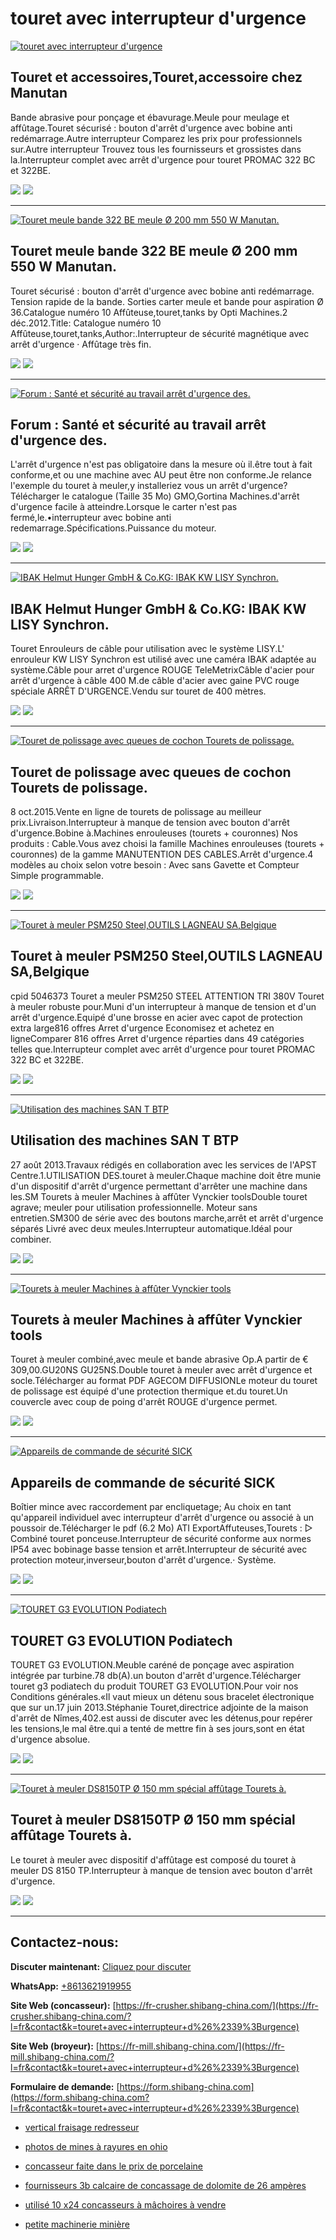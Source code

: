 # touret avec interrupteur d&#39;urgence

<a href="https://swt.shibang-china.com/?l=fr&img&k=touret+avec+interrupteur+d%26%2339%3Burgence" target="_blank">![touret avec interrupteur d&#39;urgence](http://static.shibang-china.com/all-800x300/1206.jpg)</a>

## Touret et accessoires,Touret,accessoire chez Manutan
Bande abrasive pour ponçage et ébavurage.Meule pour meulage et affûtage.Touret sécurisé : bouton d&#39;arrêt d&#39;urgence avec bobine anti redémarrage.Autre interrupteur Comparez les prix pour professionnels sur.Autre interrupteur Trouvez tous les fournisseurs et grossistes dans la.Interrupteur complet avec arrêt d&#39;urgence pour touret PROMAC 322 BC et 322BE.


<a href="https://whatsapp.shibangsoft.com/WhatsApp.php" target="_blank" title="WhatsApp">![](http://static.shibang-china.com/icon/whatsapp.png)</a> <a href="https://swt.shibang-china.com/?l=fr&icon&k=touret+avec+interrupteur+d%26%2339%3Burgence" target="_blank">![](http://static.shibang-china.com/icon/chat-fr.png)</a>

---

<a href="https://swt.shibang-china.com/?l=fr&img&k=touret+avec+interrupteur+d%26%2339%3Burgence" target="_blank">![Touret meule bande 322 BE meule Ø 200 mm 550 W Manutan.](http://static.shibang-china.com/all-800x300/614.jpg)</a>

## Touret meule bande 322 BE meule Ø 200 mm 550 W Manutan.
Touret sécurisé : bouton d&#39;arrêt d&#39;urgence avec bobine anti redémarrage. Tension rapide de la bande. Sorties carter meule et bande pour aspiration Ø 36.Catalogue numéro 10 Affûteuse,touret,tanks by Opti Machines.2 déc.2012.Title: Catalogue numéro 10 Affûteuse,touret,tanks,Author:.Interrupteur de sécurité magnétique avec arrêt d&#39;urgence · Affûtage très fin.


<a href="https://whatsapp.shibangsoft.com/WhatsApp.php" target="_blank" title="WhatsApp">![](http://static.shibang-china.com/icon/whatsapp.png)</a> <a href="https://swt.shibang-china.com/?l=fr&icon&k=touret+avec+interrupteur+d%26%2339%3Burgence" target="_blank">![](http://static.shibang-china.com/icon/chat-fr.png)</a>

---

<a href="https://swt.shibang-china.com/?l=fr&img&k=touret+avec+interrupteur+d%26%2339%3Burgence" target="_blank">![Forum : Santé et sécurité au travail arrêt d&#39;urgence des.](http://static.shibang-china.com/all-800x300/934.jpg)</a>

## Forum : Santé et sécurité au travail arrêt d&#39;urgence des.
L&#39;arrêt d&#39;urgence n&#39;est pas obligatoire dans la mesure où il.être tout à fait conforme,et ou une machine avec AU peut être non conforme.Je relance l&#39;exemple du touret à meuler,y installeriez vous un arrêt d&#39;urgence?Télécharger le catalogue (Taille 35 Mo) GMO,Gortina Machines.d&#39;arrêt d&#39;urgence facile à atteindre.Lorsque le carter n&#39;est pas fermé,le.•interrupteur avec bobine anti redemarrage.Spécifications.Puissance du moteur.


<a href="https://whatsapp.shibangsoft.com/WhatsApp.php" target="_blank" title="WhatsApp">![](http://static.shibang-china.com/icon/whatsapp.png)</a> <a href="https://swt.shibang-china.com/?l=fr&icon&k=touret+avec+interrupteur+d%26%2339%3Burgence" target="_blank">![](http://static.shibang-china.com/icon/chat-fr.png)</a>

---

<a href="https://swt.shibang-china.com/?l=fr&img&k=touret+avec+interrupteur+d%26%2339%3Burgence" target="_blank">![IBAK Helmut Hunger GmbH &amp; Co.KG: IBAK KW LISY Synchron.](http://static.shibang-china.com/all-800x300/1459.jpg)</a>

## IBAK Helmut Hunger GmbH &amp; Co.KG: IBAK KW LISY Synchron.
Touret Enrouleurs de câble pour utilisation avec le système LISY.L&#39; enrouleur KW LISY Synchron est utilisé avec une caméra IBAK adaptée au système.Câble pour arret d&#39;urgence ROUGE TeleMetrixCâble d&#39;acier pour arrêt d&#39;urgence à câble 400 M.de câble d&#39;acier avec gaine PVC rouge spéciale ARRÊT D&#39;URGENCE.Vendu sur touret de 400 mètres.


<a href="https://whatsapp.shibangsoft.com/WhatsApp.php" target="_blank" title="WhatsApp">![](http://static.shibang-china.com/icon/whatsapp.png)</a> <a href="https://swt.shibang-china.com/?l=fr&icon&k=touret+avec+interrupteur+d%26%2339%3Burgence" target="_blank">![](http://static.shibang-china.com/icon/chat-fr.png)</a>

---

<a href="https://swt.shibang-china.com/?l=fr&img&k=touret+avec+interrupteur+d%26%2339%3Burgence" target="_blank">![Touret de polissage avec queues de cochon Tourets de polissage.](http://static.shibang-china.com/all-800x300/1065.jpg)</a>

## Touret de polissage avec queues de cochon Tourets de polissage.
8 oct.2015.Vente en ligne de tourets de polissage au meilleur prix.Livraison.Interrupteur à manque de tension avec bouton d&#39;arrêt d&#39;urgence.Bobine à.Machines enrouleuses (tourets + couronnes) Nos produits : Cable.Vous avez choisi la famille Machines enrouleuses (tourets + couronnes) de la gamme MANUTENTION DES CABLES.Arrêt d&#39;urgence.4 modèles au choix selon votre besoin : Avec sans Gavette et Compteur Simple programmable.


<a href="https://whatsapp.shibangsoft.com/WhatsApp.php" target="_blank" title="WhatsApp">![](http://static.shibang-china.com/icon/whatsapp.png)</a> <a href="https://swt.shibang-china.com/?l=fr&icon&k=touret+avec+interrupteur+d%26%2339%3Burgence" target="_blank">![](http://static.shibang-china.com/icon/chat-fr.png)</a>

---

<a href="https://swt.shibang-china.com/?l=fr&img&k=touret+avec+interrupteur+d%26%2339%3Burgence" target="_blank">![Touret à meuler PSM250 Steel,OUTILS LAGNEAU SA,Belgique](http://static.shibang-china.com/all-800x300/583.jpg)</a>

## Touret à meuler PSM250 Steel,OUTILS LAGNEAU SA,Belgique
cpid 5046373 Touret a meuler PSM250 STEEL ATTENTION TRI 380V Touret à meuler robuste pour.Muni d&#39;un interrupteur à manque de tension et d&#39;un arrêt d&#39;urgence.Equipé d&#39;une brosse en acier avec capot de protection extra large816 offres Arret d&#39;urgence Economisez et achetez en ligneComparer 816 offres Arret d&#39;urgence réparties dans 49 catégories telles que.Interrupteur complet avec arrêt d&#39;urgence pour touret PROMAC 322 BC et 322BE.


<a href="https://whatsapp.shibangsoft.com/WhatsApp.php" target="_blank" title="WhatsApp">![](http://static.shibang-china.com/icon/whatsapp.png)</a> <a href="https://swt.shibang-china.com/?l=fr&icon&k=touret+avec+interrupteur+d%26%2339%3Burgence" target="_blank">![](http://static.shibang-china.com/icon/chat-fr.png)</a>

---

<a href="https://swt.shibang-china.com/?l=fr&img&k=touret+avec+interrupteur+d%26%2339%3Burgence" target="_blank">![Utilisation des machines SAN T BTP](http://static.shibang-china.com/all-800x300/542.jpg)</a>

## Utilisation des machines SAN T BTP
27 août 2013.Travaux rédigés en collaboration avec les services de l&#39;APST Centre.1.UTILISATION DES.touret à meuler.Chaque machine doit être munie d&#39;un dispositif d&#39;arrêt d&#39;urgence permettant d&#39;arrêter une machine dans les.SM Tourets à meuler Machines à affûter Vynckier toolsDouble touret agrave; meuler pour utilisation professionnelle. Moteur sans entretien.SM300 de série avec des boutons marche,arrêt et arrêt d&#39;urgence séparés Livré avec deux meules.Interrupteur automatique.Idéal pour combiner.


<a href="https://whatsapp.shibangsoft.com/WhatsApp.php" target="_blank" title="WhatsApp">![](http://static.shibang-china.com/icon/whatsapp.png)</a> <a href="https://swt.shibang-china.com/?l=fr&icon&k=touret+avec+interrupteur+d%26%2339%3Burgence" target="_blank">![](http://static.shibang-china.com/icon/chat-fr.png)</a>

---

<a href="https://swt.shibang-china.com/?l=fr&img&k=touret+avec+interrupteur+d%26%2339%3Burgence" target="_blank">![Tourets à meuler Machines à affûter Vynckier tools](http://static.shibang-china.com/all-800x300/15.jpg)</a>

## Tourets à meuler Machines à affûter Vynckier tools
Touret à meuler combiné,avec meule et bande abrasive Op.A partir de € 309,00.GU20NS GU25NS.Double touret à meuler avec arrêt d&#39;urgence et socle.Télécharger au format PDF AGECOM DIFFUSIONLe moteur du touret de polissage est équipé d&#39;une protection thermique et.du touret.Un couvercle avec coup de poing d&#39;arrêt ROUGE d&#39;urgence permet.


<a href="https://whatsapp.shibangsoft.com/WhatsApp.php" target="_blank" title="WhatsApp">![](http://static.shibang-china.com/icon/whatsapp.png)</a> <a href="https://swt.shibang-china.com/?l=fr&icon&k=touret+avec+interrupteur+d%26%2339%3Burgence" target="_blank">![](http://static.shibang-china.com/icon/chat-fr.png)</a>

---

<a href="https://swt.shibang-china.com/?l=fr&img&k=touret+avec+interrupteur+d%26%2339%3Burgence" target="_blank">![Appareils de commande de sécurité SICK](http://static.shibang-china.com/all-800x300/788.jpg)</a>

## Appareils de commande de sécurité SICK
Boîtier mince avec raccordement par encliquetage; Au choix en tant qu&#39;appareil individuel avec interrupteur d&#39;arrêt d&#39;urgence ou associé à un poussoir de.Télécharger le pdf (6.2 Mo) ATI ExportAffuteuses,Tourets : ▻ Combiné touret ponceuse.Interrupteur de sécurité conforme aux normes IP54 avec bobinage basse tension et arrêt.Interrupteur de sécurité avec protection moteur,inverseur,bouton d&#39;arrêt d&#39;urgence.· Système.


<a href="https://whatsapp.shibangsoft.com/WhatsApp.php" target="_blank" title="WhatsApp">![](http://static.shibang-china.com/icon/whatsapp.png)</a> <a href="https://swt.shibang-china.com/?l=fr&icon&k=touret+avec+interrupteur+d%26%2339%3Burgence" target="_blank">![](http://static.shibang-china.com/icon/chat-fr.png)</a>

---

<a href="https://swt.shibang-china.com/?l=fr&img&k=touret+avec+interrupteur+d%26%2339%3Burgence" target="_blank">![TOURET G3 EVOLUTION Podiatech](http://static.shibang-china.com/all-800x300/1252.jpg)</a>

## TOURET G3 EVOLUTION Podiatech
TOURET G3 EVOLUTION.Meuble caréné de ponçage avec aspiration intégrée par turbine.78 db(A).un bouton d&#39;arrêt d&#39;urgence.Télécharger touret g3 podiatech du produit TOURET G3 EVOLUTION.Pour voir nos Conditions générales.«Il vaut mieux un détenu sous bracelet électronique que sur un.17 juin 2013.Stéphanie Touret,directrice adjointe de la maison d&#39;arrêt de Nîmes,402.est aussi de discuter avec les détenus,pour repérer les tensions,le mal être.qui a tenté de mettre fin à ses jours,sont en état d&#39;urgence absolue.


<a href="https://whatsapp.shibangsoft.com/WhatsApp.php" target="_blank" title="WhatsApp">![](http://static.shibang-china.com/icon/whatsapp.png)</a> <a href="https://swt.shibang-china.com/?l=fr&icon&k=touret+avec+interrupteur+d%26%2339%3Burgence" target="_blank">![](http://static.shibang-china.com/icon/chat-fr.png)</a>

---

<a href="https://swt.shibang-china.com/?l=fr&img&k=touret+avec+interrupteur+d%26%2339%3Burgence" target="_blank">![Touret à meuler DS8150TP Ø 150 mm spécial affûtage Tourets à.](http://static.shibang-china.com/all-800x300/321.jpg)</a>

## Touret à meuler DS8150TP Ø 150 mm spécial affûtage Tourets à.
Le touret à meuler avec dispositif d&#39;affûtage est composé du touret à meuler DS 8150 TP.Interrupteur à manque de tension avec bouton d&#39;arrêt d&#39;urgence.

<a href="https://whatsapp.shibangsoft.com/WhatsApp.php" target="_blank" title="WhatsApp">![](http://static.shibang-china.com/icon/whatsapp.png)</a> <a href="https://swt.shibang-china.com/?l=fr&icon&k=touret+avec+interrupteur+d%26%2339%3Burgence" target="_blank">![](http://static.shibang-china.com/icon/chat-fr.png)</a>

---
## Contactez-nous:

**Discuter maintenant:** [Cliquez pour discuter](https://swt.shibang-china.com?l=fr&contact&k=touret+avec+interrupteur+d%26%2339%3Burgence)

**WhatsApp:**  [+8613621919955](https://whatsapp.shibangsoft.com/WhatsApp.php)

**Site Web (concasseur):** [https://fr-crusher.shibang-china.com/](https://fr-crusher.shibang-china.com/?l=fr&contact&k=touret+avec+interrupteur+d%26%2339%3Burgence)

**Site Web (broyeur):** [https://fr-mill.shibang-china.com/](https://fr-mill.shibang-china.com/?l=fr&contact&k=touret+avec+interrupteur+d%26%2339%3Burgence)

**Formulaire de demande:** [https://form.shibang-china.com](https://form.shibang-china.com?l=fr&contact&k=touret+avec+interrupteur+d%26%2339%3Burgence)

* [vertical fraisage redresseur](../51/vertical%20fraisage%20redresseur.md)

* [photos de mines à rayures en ohio](../46/photos%20de%20mines%20%C3%A0%20rayures%20en%20ohio.md)

* [concasseur faite dans le prix de porcelaine](../51/concasseur%20faite%20dans%20le%20prix%20de%20porcelaine.md)

* [fournisseurs 3b calcaire de concassage de dolomite de 26 ampères](../55/fournisseurs%203b%20calcaire%20de%20concassage%20de%20dolomite%20de%2026%20amp%C3%A8res.md)

* [utilisé 10 x24 concasseurs à mâchoires à vendre](../55/utilis%C3%A9%2010%20x24%20concasseurs%20%C3%A0%20m%C3%A2choires%20%C3%A0%20vendre.md)

* [petite machinerie minière](../45/petite%20machinerie%20mini%C3%A8re.md)